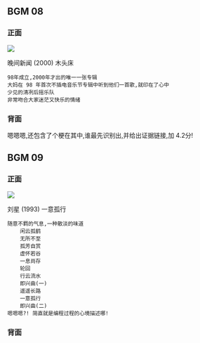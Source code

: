 ## BGM 08

### 正面

![][image-1]

晚间新闻 (2000) 木头床

	98年成立,2000年才出的唯一一张专辑
	大妈在 98 年首次不插电音乐节专辑中听到他们一首歌,就印在了心中
	少见的清冽后摇乐队
	非常吻合大家迷茫又快乐的情绪

### 背面

嗯嗯嗯,还包含了个梗在其中,谁最先识别出,并给出证据链接,加 4.2分!

## BGM 09

### 正面

![][image-2]

刘星 (1993) 一意孤行 

	随意不羁的气息,一种散淡的味道
	    闲云孤鹤
	    无所不至
	    孤芳自赏
	    虚怀若谷
	    一息尚存
	    轮回
	    行云流水
	    即兴曲(一)
	    遥遥长路
	    一意孤行
	    即兴曲(二)
	嗯嗯嗯?! 简直就是编程过程的心境描述哪!

### 背面

[image-1]:	http://img.xiami.net/images/album/img66/56766/311290_2.jpg
[image-2]:	http://www.yesky.com/Etimes/74878940874801152/20010112/wylcd0112myway.jpg